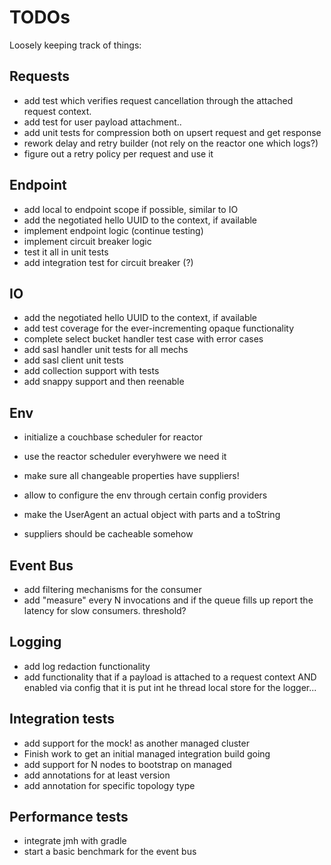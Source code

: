 # TODOs

Loosely keeping track of things:


## Requests

 - add test which verifies request cancellation through the attached request context.
 - add test for user payload attachment..
 - add unit tests for compression both on upsert request and get response
 - rework delay and retry builder (not rely on the reactor one which logs?)
 - figure out a retry policy per request and use it
 
## Endpoint

 - add local to endpoint scope if possible, similar to IO
 - add the negotiated hello UUID to the context, if available
 - implement endpoint logic
   (continue testing)
 - implement circuit breaker logic
 - test it all in unit tests
 - add integration test for circuit breaker (?)

## IO

 - add the negotiated hello UUID to the context, if available
 - add test coverage for the ever-incrementing opaque functionality
 - complete select bucket handler test case with error cases
 - add sasl handler unit tests for all mechs
 - add sasl client unit tests
 - add collection support with tests
 - add snappy support and then reenable

## Env
 
 - initialize a couchbase scheduler for reactor
 - use the reactor scheduler everyhwere we need it
 
 - make sure all changeable properties have suppliers!
 - allow to configure the env through certain config providers
 - make the UserAgent an actual object with parts and a toString
 - suppliers should be cacheable somehow
 
## Event Bus

 - add filtering mechanisms for the consumer
 - add "measure" every N invocations and if the queue fills up report the 
   latency for slow consumers. threshold?
 
## Logging

 - add log redaction functionality
 - add functionality that if a payload is attached to a request context AND enabled
    via config that it is put int he thread local store for the logger...
    
## Integration tests

 - add support for the mock! as another managed cluster
 - Finish work to get an initial managed integration build going
 - add support for N nodes to bootstrap on managed
 - add annotations for at least version
 - add annotation for specific topology type
 
## Performance tests

 - integrate jmh with gradle
 - start a basic benchmark for the event bus